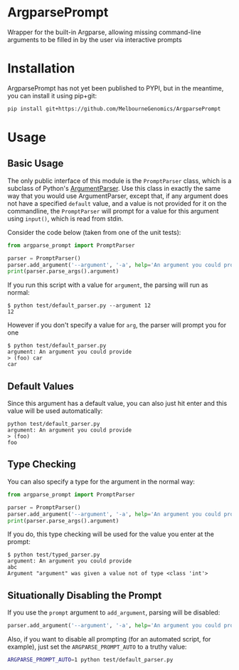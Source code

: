 # ArgparsePrompt
Wrapper for the built-in Argparse, allowing missing command-line arguments to be filled in by the user via interactive prompts

# Installation
ArgparsePrompt has not yet been published to PYPI, but in the meantime, you can install it using pip+git:
```bash
pip install git+https://github.com/MelbourneGenomics/ArgparsePrompt
```

# Usage

## Basic Usage
The only public interface of this module is the `PromptParser` class, which is a subclass of Python's 
[ArgumentParser](https://docs.python.org/3/library/argparse.html). Use this class in exactly the same way that you would
use ArgumentParser, except that, if any argument does not have a specified `default` value, and a value is not provided
for it on the commandline, the `PromptParser` will prompt for a value for this argument using `input()`, which is read 
from stdin.

Consider the code below (taken from one of the unit tests):

```python
from argparse_prompt import PromptParser

parser = PromptParser()
parser.add_argument('--argument', '-a', help='An argument you could provide', default='foo')
print(parser.parse_args().argument)
```

If you run this script with a value for `argument`, the parsing will run as normal:
```
$ python test/default_parser.py --argument 12
12
```

However if you don't specify a value for `arg`, the parser will prompt you for one
```
$ python test/default_parser.py
argument: An argument you could provide
> (foo) car
car
```

## Default Values
Since this argument has a default value, you can also just hit enter and this value will be used automatically:
```
python test/default_parser.py
argument: An argument you could provide
> (foo) 
foo
```

## Type Checking
You can also specify a type for the argument in the normal way:

```python
from argparse_prompt import PromptParser

parser = PromptParser()
parser.add_argument('--argument', '-a', help='An argument you could provide', type=int)
print(parser.parse_args().argument)
```

If you do, this type checking will be used for the value you enter at the prompt:
```
$ python test/typed_parser.py  
argument: An argument you could provide
abc
Argument "argument" was given a value not of type <class 'int'>
```

## Situationally Disabling the Prompt
If you use the `prompt` argument to `add_argument`, parsing will be disabled:

```python
parser.add_argument('--argument', '-a', help='An argument you could provide', default='foo', prompt=False)
```

Also, if you want to disable all prompting (for an automated script, for example), just set the `ARGPARSE_PROMPT_AUTO` to
a truthy value:
```bash
ARGPARSE_PROMPT_AUTO=1 python test/default_parser.py
```
